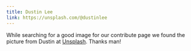 ```yaml
---
title: Dustin Lee
link: https://unsplash.com/@dustinlee
---
```

While searching for a good image for our contribute page we found the picture from Dustin at <a href="https://unsplash.com" target="_blank" class="font-extrabold hover:text-smalt-blue-500">Unsplash</a>. Thanks man!
<!--more-->
